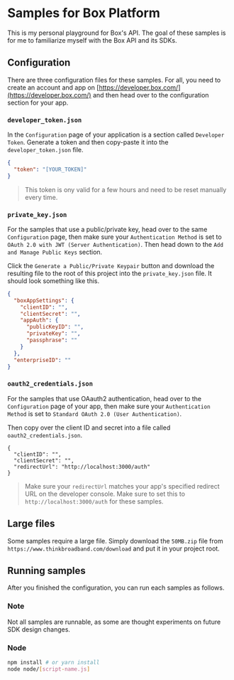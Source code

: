 # Samples for Box Platform  

This is my personal playground for Box's API. The goal of these samples is 
for me to familiarize myself with the Box API and its SDKs.

## Configuration

There are three configuration files for these samples. For all, you need to create an 
account and app on [https://developer.box.com/](https://developer.box.com/) and then head
over to the configuration section for your app.

### `developer_token.json`

In the `Configuration` page of your application is a section called `Developer Token`. Generate a token and then copy-paste it into the `developer_token.json` file.

```json
{
  "token": "[YOUR_TOKEN]"
}
```
> This token is ony valid for a few hours and need to be reset manually every time.

### `private_key.json`

For the samples that use a public/private key, head over to the same `Configuration` page, then make sure your `Authentication Method` is set to `OAuth 2.0 with JWT (Server Authentication)`. Then head down to the `Add and Manage Public Keys` section. 

Click the `Generate a Public/Private Keypair` button and download the resulting file to the 
root of this project into the `private_key.json` file. It should look something like this.

```json
{
  "boxAppSettings": {
    "clientID": "",
    "clientSecret": "",
    "appAuth": {
      "publicKeyID": "",
      "privateKey": "",
      "passphrase": ""
    }
  },
  "enterpriseID": ""
}
```

### `oauth2_credentials.json`

For the samples that use OAauth2 authentication, head over to the  `Configuration` page of your app, then make sure your `Authentication Method` is set to `Standard OAuth 2.0 (User Authentication)`. 

Then copy over the client ID and secret into a file called `oauth2_credentials.json`.

```
{
  "clientID": "",
  "clientSecret": "",
  "redirectUrl": "http://localhost:3000/auth"
}
```

> Make sure your `redirectUrl` matches your app's specified redirect URL on the developer console. Make sure to set this to `http://localhost:3000/auth` for these samples.

## Large files

Some samples require a large file. Simply download the `50MB.zip` file from `https://www.thinkbroadband.com/download` and put it in your project root.

## Running samples

After you finished the configuration, you can run each samples as follows.

### Note

Not all samples are runnable, as some are thought experiments on future SDK design changes.

### Node

```sh
npm install # or yarn install
node node/[script-name.js]
```